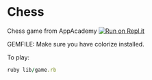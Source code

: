 # Chess

Chess game from AppAcademy
[![Run on Repl.it](https://repl.it/badge/github/wakin66/Chess)](https://repl.it/github/wakin66/Chess)

GEMFILE:
Make sure you have colorize installed.

To play:
```ruby
ruby lib/game.rb
```
